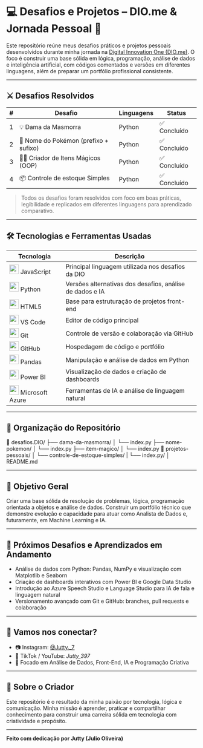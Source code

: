 # 💻 Desafios e Projetos – DIO.me & Jornada Pessoal 🚀

Este repositório reúne meus desafios práticos e projetos pessoais desenvolvidos durante minha jornada na [Digital Innovation One (DIO.me)](https://www.dio.me/users/julio_0liveira_13141924). O foco é construir uma base sólida em lógica, programação, análise de dados e inteligência artificial, com códigos comentados e versões em diferentes linguagens, além de preparar um portfólio profissional consistente.

---

## ⚔️ Desafios Resolvidos

| #  | Desafio                             | Linguagens                | Status       |
|----|-------------------------------------|-----------------------|--------------|
| 1  | 💡 Dama da Masmorra                  | Python                | ✅ Concluído |
| 2  | 🌱 Nome do Pokémon (prefixo + sufixo)|  Python    | ✅ Concluído |
| 3  | 🧙‍♂️ Criador de Itens Mágicos (OOP)  |  Python    | ✅ Concluído |
| 4  | 📦 Controle de estoque Simples     | Python     | ✅ Concluído |

> Todos os desafios foram resolvidos com foco em boas práticas, legibilidade e replicados em diferentes linguagens para aprendizado comparativo.

---

## 🛠️ Tecnologias e Ferramentas Usadas

| Tecnologia                                               | Descrição                                              |
|---------------------------------------------------------|--------------------------------------------------------|
| <img src="https://cdn.jsdelivr.net/gh/devicons/devicon/icons/javascript/javascript-original.svg" width="25"/> JavaScript          | Principal linguagem utilizada nos desafios da DIO      |
| <img src="https://cdn.jsdelivr.net/gh/devicons/devicon/icons/python/python-original.svg" width="25"/> Python                  | Versões alternativas dos desafios, análise de dados e IA |
| <img src="https://cdn.jsdelivr.net/gh/devicons/devicon/icons/html5/html5-original.svg" width="25"/> HTML5                      | Base para estruturação de projetos front-end           |
| <img src="https://cdn.jsdelivr.net/gh/devicons/devicon/icons/vscode/vscode-original.svg" width="25"/> VS Code                  | Editor de código principal                               |
| <img src="https://cdn.jsdelivr.net/gh/devicons/devicon/icons/git/git-original.svg" width="25"/> Git                              | Controle de versão e colaboração via GitHub             |
| <img src="https://cdn.jsdelivr.net/gh/devicons/devicon/icons/github/github-original.svg" width="25"/> GitHub                    | Hospedagem de código e portfólio                         |
| <img src="https://cdn.jsdelivr.net/gh/devicons/devicon/icons/pandas/pandas-original.svg" width="25"/> Pandas                   | Manipulação e análise de dados em Python                 |
| <img src="https://cdn.jsdelivr.net/gh/devicons/devicon/icons/powerbi/powerbi-original.svg" width="25"/> Power BI               | Visualização de dados e criação de dashboards            |
| <img src="https://cdn.jsdelivr.net/gh/devicons/devicon/icons/azure/azure-original.svg" width="25"/> Microsoft Azure             | Ferramentas de IA e análise de linguagem natural         |

---

## 📂 Organização do Repositório

📁 desafios.DIO/
├── dama-da-masmorra/
│ └── index.py
├── nome-pokemon/
│ └── index.py
├── item-magico/
│ └── index.py
📁 projetos-pessoais/
│ └── controle-de-estoque-simples/
| └── index.py/
│ 
README.md

---

## 🎯 Objetivo Geral

Criar uma base sólida de resolução de problemas, lógica, programação orientada a objetos e análise de dados. Construir um portfólio técnico que demonstre evolução e capacidade para atuar como Analista de Dados e, futuramente, em Machine Learning e IA.

---

## 🧠 Próximos Desafios e Aprendizados em Andamento

- Análise de dados com Python: Pandas, NumPy e visualização com Matplotlib e Seaborn
- Criação de dashboards interativos com Power BI e Google Data Studio
- Introdução ao Azure Speech Studio e Language Studio para IA de fala e linguagem natural
- Versionamento avançado com Git e GitHub: branches, pull requests e colaboração

---

## 🤝 Vamos nos conectar?

- 📷 Instagram: [@Jutty._7](https://instagram.com/Jutty._7)  
- 🎥 TikTok / YouTube: *Jutty_397*  
- 🧠 Focado em Análise de Dados, Front-End, IA e Programação Criativa  

---

## 💙 Sobre o Criador

Este repositório é o resultado da minha paixão por tecnologia, lógica e comunicação. Minha missão é aprender, praticar e compartilhar conhecimento para construir uma carreira sólida em tecnologia com criatividade e propósito.

---

**Feito com dedicação por Jutty (Julio Oliveira)**